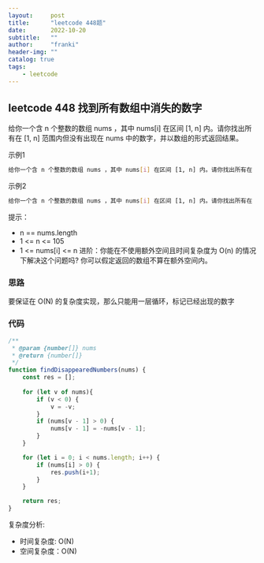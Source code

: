 ```yaml
---
layout:     post
title:      "leetcode 448题"
date:       2022-10-20
subtitle:   ""
author:     "franki"
header-img: ""
catalog: true
tags:
    - leetcode
---
```


## leetcode 448 找到所有数组中消失的数字

给你一个含 n 个整数的数组 nums ，其中 nums[i] 在区间 [1, n] 内。请你找出所有在 [1, n] 范围内但没有出现在 nums 中的数字，并以数组的形式返回结果。

示例1

```bash
给你一个含 n 个整数的数组 nums ，其中 nums[i] 在区间 [1, n] 内。请你找出所有在 [1, n] 范围内但没有出现在 nums 中的数字，并以数组的形式返回结果。
```

示例2

```bash
给你一个含 n 个整数的数组 nums ，其中 nums[i] 在区间 [1, n] 内。请你找出所有在 [1, n] 范围内但没有出现在 nums 中的数字，并以数组的形式返回结果。
```

提示：

- n == nums.length
- 1 <= n <= 105
- 1 <= nums[i] <= n
进阶：你能在不使用额外空间且时间复杂度为 O(n) 的情况下解决这个问题吗? 你可以假定返回的数组不算在额外空间内。

### 思路

要保证在 O(N) 的复杂度实现，那么只能用一层循环，标记已经出现的数字

### 代码

```js
/**
 * @param {number[]} nums
 * @return {number[]}
 */
function findDisappearedNumbers(nums) {
    const res = [];
    
    for (let v of nums){
        if (v < 0) {
            v = -v;
        }
        if (nums[v - 1] > 0) {
            nums[v - 1] = -nums[v - 1];
        }
    }

    for (let i = 0; i < nums.length; i++) {
        if (nums[i] > 0) {
            res.push(i+1);
        }
    }

    return res;
}
```

复杂度分析:

- 时间复杂度: O(N)
- 空间复杂度：O(N)
